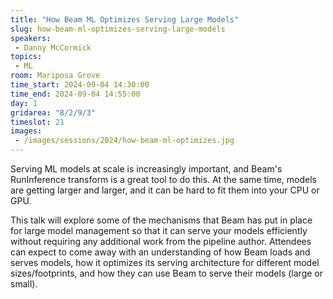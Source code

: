 ```yaml
---
title: "How Beam ML Optimizes Serving Large Models"
slug: how-beam-ml-optimizes-serving-large-models
speakers:
 - Danny McCormick
topics:
 - ML
room: Mariposa Grove
time_start: 2024-09-04 14:30:00
time_end: 2024-09-04 14:55:00
day: 1
gridarea: "8/2/9/3"
timeslot: 21
images:
 - /images/sessions/2024/how-beam-ml-optimizes.jpg 
---
```


Serving ML models at scale is increasingly important, and Beam's RunInference transform is a great tool to do this. At the same time, models are getting larger and larger, and it can be hard to fit them into your CPU or GPU.

This talk will explore some of the mechanisms that Beam has put in place for large model management so that it can serve your models efficiently without requiring any additional work from the pipeline author. Attendees can expect to come away with an understanding of how Beam loads and serves models, how it optimizes its serving architecture for different model sizes/footprints, and how they can use Beam to serve their models (large or small).